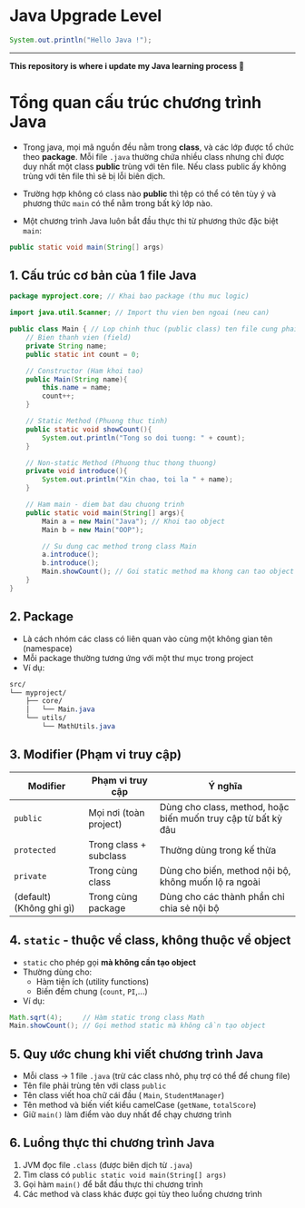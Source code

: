 # Java Upgrade Level
```java
System.out.println("Hello Java !");
```
***
**This repository is where i update my Java learning process 🥸**

# Tổng quan cấu trúc chương trình Java
- Trong java, mọi mã nguồn đều nằm trong **class**, và các lớp được tổ chức theo **package**. Mỗi file `.java` thường chứa nhiều class nhưng chỉ được duy nhất một class **public** trùng với tên file. Nếu class public ấy không trùng với tên file thì sẽ bị lỗi biên dịch. 

- Trường hợp không có class nào **public** thì tệp có thể có tên tùy ý và phương thức `main` có thể nằm trong bất kỳ lớp nào.

- Một chương trình Java luôn bắt đầu thực thi từ phương thức đặc biệt `main`:
```java
public static void main(String[] args)
```

## 1. Cấu trúc cơ bản của 1 file Java
```java
package myproject.core; // Khai bao package (thu muc logic)

import java.util.Scanner; // Import thu vien ben ngoai (neu can)

public class Main { // Lop chinh thuc (public class) ten file cung phai cung ten 
    // Bien thanh vien (field)
    private String name;
    public static int count = 0;

    // Constructor (Ham khoi tao)
    public Main(String name){
        this.name = name;
        count++;
    }

    // Static Method (Phuong thuc tinh)
    public static void showCount(){
        System.out.println("Tong so doi tuong: " + count);
    }

    // Non-static Method (Phuong thuc thong thuong)
    private void introduce(){
        System.out.println("Xin chao, toi la " + name);
    }

    // Ham main - diem bat dau chuong trinh
    public static void main(String[] args){
        Main a = new Main("Java"); // Khoi tao object 
        Main b = new Main("OOP");

        // Su dung cac method trong class Main
        a.introduce(); 
        b.introduce();
        Main.showCount(); // Goi static method ma khong can tao object
    }
}
```
## 2. Package 
- Là cách nhóm các class có liên quan vào cùng một không gian tên (namespace)
- Mỗi package thường tương ứng với một thư mục trong project 
- Ví dụ:
```css
src/
└── myproject/
    ├── core/
    │   └── Main.java
    └── utils/
        └── MathUtils.java
```

## 3. Modifier (Phạm vi truy cập)
|Modifier | Phạm vi truy cập | Ý nghĩa | 
|---------|------------------|---------|
|`public`| Mọi nơi (toàn project) |Dùng cho class, method, hoặc biến muốn truy cập từ bất kỳ đâu|
|`protected`|Trong class + subclass | Thường dùng trong kế thừa|
|`private`| Trong cùng class | Dùng cho biến, method nội bộ, không muốn lộ ra ngoài|
|(default) (Không ghi gì)| Trong cùng package |Dùng cho các thành phần chỉ chia sẻ nội bộ|

## 4. `static` - thuộc về class, không thuộc về object
- `static` cho phép gọi **mà không cần tạo object**
- Thường dùng cho: 
    - Hàm tiện ích (utility functions)
    - Biến đếm chung (`count`, `PI`,...)
- Ví dụ:
```java
Math.sqrt(4);     // Hàm static trong class Math
Main.showCount(); // Gọi method static mà không cần tạo object
```

## 5. Quy ước chung khi viết chương trình Java
- Mỗi class -> 1 file `.java` (trừ các class nhỏ, phụ trợ có thể để chung file)
- Tên file phải trùng tên với class `public`
- Tên class viết hoa chữ cái đầu ( `Main`, `StudentManager`)
- Tên method và biến viết kiểu camelCase (`getName`, `totalScore`)
- Giữ `main()` làm điểm vào duy nhất để chạy chương trình

## 6. Luồng thực thi chương trình Java
1. JVM đọc file `.class` (được biên dịch từ `.java`)
2. Tìm class có `public static void main(String[] args)`
3. Gọi hàm `main()` để bắt đầu thực thi chương trình 
4. Các method và class khác được gọi tùy theo luồng chương trình

